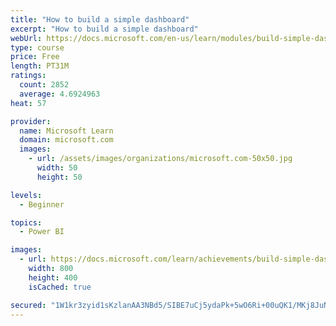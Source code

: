 ```yaml
---
title: "How to build a simple dashboard"
excerpt: "How to build a simple dashboard"
webUrl: https://docs.microsoft.com/en-us/learn/modules/build-simple-dashboard/
type: course
price: Free
length: PT31M
ratings:
  count: 2852
  average: 4.6924963
heat: 57

provider:
  name: Microsoft Learn
  domain: microsoft.com
  images:
    - url: /assets/images/organizations/microsoft.com-50x50.jpg
      width: 50
      height: 50

levels:
  - Beginner

topics:
  - Power BI

images:
  - url: https://docs.microsoft.com/learn/achievements/build-simple-dashboard-social.png
    width: 800
    height: 400
    isCached: true

secured: "1W1kr3zyid1sKzlanAA3NBd5/SIBE7uCj5ydaPk+5wO6Ri+00uQK1/MKj8JuN7EGipVlZeLdIdkhrlFFKG1IiwTntpF4vNK74vnDpyO93sdpFMjwHqDJdnAA9ulRpXaD+IHmO389FbGa4NF5MwTZYh+UVpySreSWN3wAccOxGYvp3wwSr8cvcyhXjyZOnQJdLFmbO6Yen9wSIgCKm3mM3+S3nW/EnxLaarsLmFken7lPKbpc8ltD/crZyKskZ6rsZ0dQ2mrosSL3wGArZg487qD9nJkc8ogwpAMj9S8GrHOvDTlf1A0lSXS7QlX3GAko236Lh8ru5ZuaalaAMyP7Fnc57ccysdr+49+ywbbGFYZANTXBT/08pIYFUEmAXLDw/onWIkhyBoXmij8rpUwQFWha7LTX5CseaTuN9m6gYGs=;zARjrj5s6QRb5gFkN6X/hw=="
---
```


